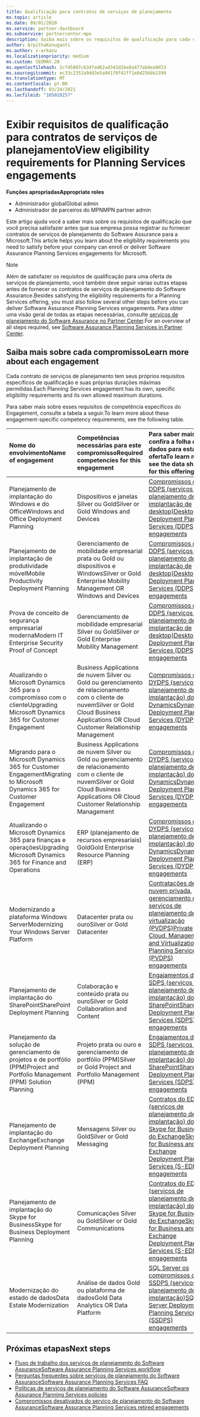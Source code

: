 ```yaml
---
title: Qualificação para contratos de serviços de planejamento
ms.topic: article
ms.date: 09/01/2020
ms.service: partner-dashboard
ms.subservice: partnercenter-mpn
description: Saiba mais sobre os requisitos de qualificação para cada contrato de serviços de planejamento do Software Assurance que uma empresa pode desejar oferecer a clientes corporativos.
author: ArpithaKanuganti
ms.author: v-arkanu
ms.localizationpriority: medium
ms.custom: SEOMAY.20
ms.openlocfilehash: 2cf45807c6347ad62ad343d2be8a477ab8ea9d33
ms.sourcegitcommit: ec33c2352a9dd3e5a941f0f42ff1e8d256bb2399
ms.translationtype: MT
ms.contentlocale: pt-BR
ms.lasthandoff: 03/24/2021
ms.locfileid: "105028257"
---
```

# <a name="view-eligibility-requirements-for-planning-services-engagements"></a><span data-ttu-id="4807e-103">Exibir requisitos de qualificação para contratos de serviços de planejamento</span><span class="sxs-lookup"><span data-stu-id="4807e-103">View eligibility requirements for Planning Services engagements</span></span>

<span data-ttu-id="4807e-104">**Funções apropriadas**</span><span class="sxs-lookup"><span data-stu-id="4807e-104">**Appropriate roles**</span></span>

- <span data-ttu-id="4807e-105">Administrador global</span><span class="sxs-lookup"><span data-stu-id="4807e-105">Global admin</span></span>
- <span data-ttu-id="4807e-106">Administrador de parceiros do MPN</span><span class="sxs-lookup"><span data-stu-id="4807e-106">MPN partner admin</span></span>

<span data-ttu-id="4807e-107">Este artigo ajuda você a saber mais sobre os requisitos de qualificação que você precisa satisfazer antes que sua empresa possa registrar ou fornecer contratos de serviços de planejamento do Software Assurance para a Microsoft.</span><span class="sxs-lookup"><span data-stu-id="4807e-107">This article helps you learn about the eligibility requirements you need to satisfy before your company can enroll or deliver Software Assurance Planning Services engagements for Microsoft.</span></span>

>[!NOTE]
> <span data-ttu-id="4807e-108">Além de satisfazer os requisitos de qualificação para uma oferta de serviços de planejamento, você também deve seguir várias outras etapas antes de fornecer os contratos de serviços de planejamento do Software Assurance.</span><span class="sxs-lookup"><span data-stu-id="4807e-108">Besides satisfying the eligibility requirements for a Planning Services offering, you must also follow several other steps before you can deliver Software Assurance Planning Services engagements.</span></span> <span data-ttu-id="4807e-109">Para obter uma visão geral de todas as etapas necessárias, consulte [serviços de planejamento do Software Assurance no Partner Center](software-assurance-dps.md).</span><span class="sxs-lookup"><span data-stu-id="4807e-109">For an overview of all steps required, see [Software Assurance Planning Services in Partner Center](software-assurance-dps.md).</span></span>

## <a name="learn-more-about-each-engagement"></a><span data-ttu-id="4807e-110">Saiba mais sobre cada compromisso</span><span class="sxs-lookup"><span data-stu-id="4807e-110">Learn more about each engagement</span></span>

<span data-ttu-id="4807e-111">Cada contrato de serviços de planejamento tem seus próprios requisitos específicos de qualificação e suas próprias durações máximas permitidas.</span><span class="sxs-lookup"><span data-stu-id="4807e-111">Each Planning Services engagement has its own, specific eligibility requirements and its own allowed maximum durations.</span></span>

<span data-ttu-id="4807e-112">Para saber mais sobre esses requisitos de competência específicos do Engagement, consulte a tabela a seguir.</span><span class="sxs-lookup"><span data-stu-id="4807e-112">To learn more about these engagement-specific competency requirements, see the following table.</span></span>

| <span data-ttu-id="4807e-113">Nome do envolvimento</span><span class="sxs-lookup"><span data-stu-id="4807e-113">Name of engagement</span></span> | <span data-ttu-id="4807e-114">Competências necessárias para este compromisso</span><span class="sxs-lookup"><span data-stu-id="4807e-114">Required competencies for this engagement</span></span> | <span data-ttu-id="4807e-115">Para saber mais, confira a folha de dados para esta oferta</span><span class="sxs-lookup"><span data-stu-id="4807e-115">To learn more, see the data sheet for this offering</span></span> |
|:--- |:--- |:--- |
| <span data-ttu-id="4807e-116">Planejamento de implantação do Windows e do Office</span><span class="sxs-lookup"><span data-stu-id="4807e-116">Windows and Office Deployment Planning</span></span>  | <span data-ttu-id="4807e-117">Dispositivos e janelas Silver ou Gold</span><span class="sxs-lookup"><span data-stu-id="4807e-117">Silver or Gold Windows and Devices</span></span>  |  [<span data-ttu-id="4807e-118">Compromissos do DDPS (serviços de planejamento de implantação de desktop)</span><span class="sxs-lookup"><span data-stu-id="4807e-118">Desktop Deployment Planning Services (DDPS) engagements</span></span>](https://go.microsoft.com/fwlink/?linkid=2116072)
| <span data-ttu-id="4807e-119">Planejamento de implantação de produtividade móvel</span><span class="sxs-lookup"><span data-stu-id="4807e-119">Mobile Productivity Deployment Planning</span></span>  | <span data-ttu-id="4807e-120">Gerenciamento de mobilidade empresarial prata ou Gold ou dispositivos e Windows</span><span class="sxs-lookup"><span data-stu-id="4807e-120">Silver or Gold Enterprise Mobility Management OR Windows and Devices</span></span>  | [<span data-ttu-id="4807e-121">Compromissos do DDPS (serviços de planejamento de implantação de desktop)</span><span class="sxs-lookup"><span data-stu-id="4807e-121">Desktop Deployment Planning Services (DDPS) engagements</span></span>](https://go.microsoft.com/fwlink/?linkid=2116072) |  
| <span data-ttu-id="4807e-122">Prova de conceito de segurança empresarial moderna</span><span class="sxs-lookup"><span data-stu-id="4807e-122">Modern IT Enterprise Security Proof of Concept</span></span> |  <span data-ttu-id="4807e-123">Gerenciamento de mobilidade empresarial Silver ou Gold</span><span class="sxs-lookup"><span data-stu-id="4807e-123">Silver or Gold Enterprise Mobility Management</span></span>  | [<span data-ttu-id="4807e-124">Compromissos do DDPS (serviços de planejamento de implantação de desktop)</span><span class="sxs-lookup"><span data-stu-id="4807e-124">Desktop Deployment Planning Services (DDPS) engagements</span></span>](https://go.microsoft.com/fwlink/?linkid=2116072) |  
| <span data-ttu-id="4807e-125">Atualizando o Microsoft Dynamics 365 para o compromisso com o cliente</span><span class="sxs-lookup"><span data-stu-id="4807e-125">Upgrading Microsoft Dynamics 365 for Customer Engagement</span></span>  | <span data-ttu-id="4807e-126">Business Applications de nuvem Silver ou Gold ou gerenciamento de relacionamento com o cliente de nuvem</span><span class="sxs-lookup"><span data-stu-id="4807e-126">Silver or Gold Cloud Business Applications OR Cloud Customer Relationship Management</span></span>  | [<span data-ttu-id="4807e-127">Compromissos do DYDPS (serviços de planejamento de implantação) do Dynamics</span><span class="sxs-lookup"><span data-stu-id="4807e-127">Dynamics Deployment Planning Services (DYDPS) engagements</span></span>](https://go.microsoft.com/fwlink/?linkid=2116073)
| <span data-ttu-id="4807e-128">Migrando para o Microsoft Dynamics 365 for Customer Engagement</span><span class="sxs-lookup"><span data-stu-id="4807e-128">Migrating to Microsoft Dynamics 365 for Customer Engagement</span></span>  | <span data-ttu-id="4807e-129">Business Applications de nuvem Silver ou Gold ou gerenciamento de relacionamento com o cliente de nuvem</span><span class="sxs-lookup"><span data-stu-id="4807e-129">Silver or Gold Cloud Business Applications OR Cloud Customer Relationship Management</span></span>  | [<span data-ttu-id="4807e-130">Compromissos do DYDPS (serviços de planejamento de implantação) do Dynamics</span><span class="sxs-lookup"><span data-stu-id="4807e-130">Dynamics Deployment Planning Services (DYDPS) engagements</span></span>](https://go.microsoft.com/fwlink/?linkid=2116073)
| <span data-ttu-id="4807e-131">Atualizando o Microsoft Dynamics 365 para finanças e operações</span><span class="sxs-lookup"><span data-stu-id="4807e-131">Upgrading Microsoft Dynamics 365 for Finance and Operations</span></span>  | <span data-ttu-id="4807e-132">ERP (planejamento de recursos empresariais) Gold</span><span class="sxs-lookup"><span data-stu-id="4807e-132">Gold Enterprise Resource Planning (ERP)</span></span>  | [<span data-ttu-id="4807e-133">Compromissos do DYDPS (serviços de planejamento de implantação) do Dynamics</span><span class="sxs-lookup"><span data-stu-id="4807e-133">Dynamics Deployment Planning Services (DYDPS) engagements</span></span>](https://go.microsoft.com/fwlink/?linkid=2116073)  |
| <span data-ttu-id="4807e-134">Modernizando a plataforma Windows Server</span><span class="sxs-lookup"><span data-stu-id="4807e-134">Modernizing Your Windows Server Platform</span></span> | <span data-ttu-id="4807e-135">Datacenter prata ou ouro</span><span class="sxs-lookup"><span data-stu-id="4807e-135">Silver or Gold Datacenter</span></span> | [<span data-ttu-id="4807e-136">Contratações de nuvem privada, gerenciamento e serviços de planejamento de virtualização (PVDPS)</span><span class="sxs-lookup"><span data-stu-id="4807e-136">Private Cloud, Management and Virtualization Planning Services (PVDPS) engagements</span></span>](https://go.microsoft.com/fwlink/?linkid=2115982) |
| <span data-ttu-id="4807e-137">Planejamento de implantação do SharePoint</span><span class="sxs-lookup"><span data-stu-id="4807e-137">SharePoint Deployment Planning</span></span>  | <span data-ttu-id="4807e-138">Colaboração e conteúdo prata ou ouro</span><span class="sxs-lookup"><span data-stu-id="4807e-138">Silver or Gold Collaboration and Content</span></span>  | [<span data-ttu-id="4807e-139">Engajamentos do SDPS (serviços de planejamento de implantação) do SharePoint</span><span class="sxs-lookup"><span data-stu-id="4807e-139">SharePoint Deployment Planning Services (SDPS) engagements</span></span>](https://go.microsoft.com/fwlink/?linkid=2116074)  |
| <span data-ttu-id="4807e-140">Planejamento da solução de gerenciamento de projetos e de portfólio (PPM)</span><span class="sxs-lookup"><span data-stu-id="4807e-140">Project and Portfolio Management (PPM) Solution Planning</span></span>  | <span data-ttu-id="4807e-141">Projeto prata ou ouro e gerenciamento de portfólio (PPM)</span><span class="sxs-lookup"><span data-stu-id="4807e-141">Silver or Gold Project and Portfolio Management (PPM)</span></span>  | [<span data-ttu-id="4807e-142">Engajamentos do SDPS (serviços de planejamento de implantação) do SharePoint</span><span class="sxs-lookup"><span data-stu-id="4807e-142">SharePoint Deployment Planning Services (SDPS) engagements</span></span>](https://go.microsoft.com/fwlink/?linkid=2116074)  |
| <span data-ttu-id="4807e-143">Planejamento de implantação do Exchange</span><span class="sxs-lookup"><span data-stu-id="4807e-143">Exchange Deployment Planning</span></span>  | <span data-ttu-id="4807e-144">Mensagens Silver ou Gold</span><span class="sxs-lookup"><span data-stu-id="4807e-144">Silver or Gold Messaging</span></span>  | [<span data-ttu-id="4807e-145">Contratos do EDPS (serviços de planejamento de implantação) do Skype for Business e do Exchange</span><span class="sxs-lookup"><span data-stu-id="4807e-145">Skype for Business and Exchange Deployment Planning Services (S-EDPS) engagements</span></span>](https://go.microsoft.com/fwlink/?linkid=2116075)  |
<span data-ttu-id="4807e-146">Planejamento de implantação do Skype for Business</span><span class="sxs-lookup"><span data-stu-id="4807e-146">Skype for Business Deployment Planning</span></span>  | <span data-ttu-id="4807e-147">Comunicações Silver ou Gold</span><span class="sxs-lookup"><span data-stu-id="4807e-147">Silver or Gold Communications</span></span>  | [<span data-ttu-id="4807e-148">Contratos do EDPS (serviços de planejamento de implantação) do Skype for Business e do Exchange</span><span class="sxs-lookup"><span data-stu-id="4807e-148">Skype for Business and Exchange Deployment Planning Services (S-EDPS) engagements</span></span>](https://go.microsoft.com/fwlink/?linkid=2116075)  |
| <span data-ttu-id="4807e-149">Modernização do estado de dados</span><span class="sxs-lookup"><span data-stu-id="4807e-149">Data Estate Modernization</span></span>  | <span data-ttu-id="4807e-150">Análise de dados Gold ou plataforma de dados</span><span class="sxs-lookup"><span data-stu-id="4807e-150">Gold Data Analytics OR Data Platform</span></span>  | [<span data-ttu-id="4807e-151">SQL Server os compromissos do SSDPS (serviços de planejamento de implantação)</span><span class="sxs-lookup"><span data-stu-id="4807e-151">SQL Server Deployment Planning Services (SSDPS) engagements</span></span>](https://go.microsoft.com/fwlink/?linkid=2116076)  |

## <a name="next-steps"></a><span data-ttu-id="4807e-152">Próximas etapas</span><span class="sxs-lookup"><span data-stu-id="4807e-152">Next steps</span></span>

- [<span data-ttu-id="4807e-153">Fluxo de trabalho dos serviços de planejamento do Software Assurance</span><span class="sxs-lookup"><span data-stu-id="4807e-153">Software Assurance Planning Services workflow</span></span>](https://go.microsoft.com/fwlink/?linkid=2115983)
- [<span data-ttu-id="4807e-154">Perguntas frequentes sobre serviços de planejamento do Software Assurance</span><span class="sxs-lookup"><span data-stu-id="4807e-154">Software Assurance Planning Services FAQ</span></span>](https://go.microsoft.com/fwlink/?linkid=2116077)
- [<span data-ttu-id="4807e-155">Políticas de serviços de planejamento do Software Assurance</span><span class="sxs-lookup"><span data-stu-id="4807e-155">Software Assurance Planning Services policies</span></span>](https://go.microsoft.com/fwlink/?linkid=2115984)
- [<span data-ttu-id="4807e-156">Compromissos desativados do serviço de planejamento do Software Assurance</span><span class="sxs-lookup"><span data-stu-id="4807e-156">Software Assurance Planning Services retired engagements</span></span>](https://query.prod.cms.rt.microsoft.com/cms/api/am/binary/RE4sln9)

